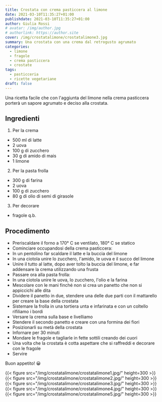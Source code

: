 ```yaml
---
title: Crostata con crema pasticcera al limone
date: 2021-03-10T11:35:27+01:00
publishdate: 2021-03-10T11:35:27+01:00
author: Giulia Rossi
# avatar: /img/author.jpg
# authorlink: https://author.site
cover: /img/crostatalimone/crostatalimone3.jpg
summary: Una crostata con una crema dal retrogusto agrumato
categories:
  - limone
  - fragole
  - crema pasticcera
  - crostate
tags:
  - pasticceria
  - ricette vegetariane
draft: false
---
```


Una ricetta facile che con l'aggiunta del limone nella crema pasticcera porterà un sapore agrumato e deciso alla crostata.

## Ingredienti

1. Per la crema
* 500 ml di latte
* 2 uova
* 100 g di zucchero
* 30 g di amido di mais
* 1 limone
2. Per la pasta frolla
* 300 g di farina
* 2 uova
* 100 g di zucchero
* 80 g di olio di semi di girasole
3. Per decorare
* fragole q.b.

## Procedimento

* Preriscaldare il forno a 170° C se ventilato, 180° C se statico
* Cominciare occupandosi della crema pasticcera:
* In un pentolino far scaldare il latte e la buccia del limone
* In una ciotola unire lo zucchero, l'amido, le uova e il succo del limone
* Unire il tutto al latte, dopo aver tolto la buccia del limone, e far addensare la crema utilizzando una frusta
* Passare ora alla pasta frolla:
* In una ciotola unire le uova, lo zucchero, l'olio e la farina
* Mescolare con le mani finché non si crea un panetto che non si appiccichi alle dita
* Dividere il panetto in due, stendere una delle due parti con il mattarello per creare la base della crostata
* Sistemare la frolla in una tortiera unta e infarinata e con un coltello rifiliamo i bordi
* Versare la crema sulla base e livelliamo
* Stendere il secondo panetto e creare con una formina dei fiori
* Posizionarli su metà della crostata
* Infornare per 30 minuti
* Mondare le fragole e tagliarle in fette sottili creando dei cuori
* Una volta che la crostata è cotta aspettare che si raffreddi e decorare con le fragole
* Servire

Buon appetito! 😀

{{< figure src="/img/crostatalimone/crostatalimone1.jpg/" height=300  >}}
{{< figure src="/img/crostatalimone/crostatalimone2.jpg/" height=300  >}}
{{< figure src="/img/crostatalimone/crostatalimone3.jpg/" height=300  >}}
{{< figure src="/img/crostatalimone/crostatalimone4.jpg/" height=300  >}}
{{< figure src="/img/crostatalimone/crostatalimone5.jpg/" height=300  >}}